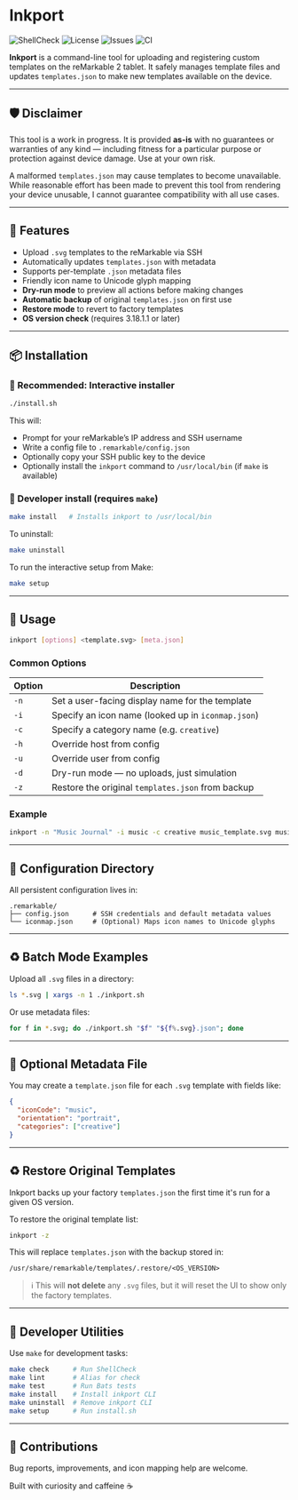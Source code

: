 # Inkport

![ShellCheck](https://img.shields.io/badge/lint-shellcheck-brightgreen?logo=gnu-bash)
![License](https://img.shields.io/github/license/ejkreboot/inkport)
![Issues](https://img.shields.io/github/issues/ejkreboot/inkport)
![CI](https://github.com/ejkreboot/inkport/actions/workflows/test.yml/badge.svg)

**Inkport** is a command-line tool for uploading and registering custom templates on the reMarkable 2 tablet. It safely manages template files and updates `templates.json` to make new templates available on the device.

---

## 🛡️ Disclaimer

This tool is a work in progress. It is provided **as-is** with no guarantees or warranties of any kind — including fitness for a particular purpose or protection against device damage. Use at your own risk.

A malformed `templates.json` may cause templates to become unavailable. While reasonable effort has been made to prevent this tool from rendering your device unusable, I cannot guarantee compatibility with all use cases.

---

## 🚀 Features

- Upload `.svg` templates to the reMarkable via SSH
- Automatically updates `templates.json` with metadata
- Supports per-template `.json` metadata files
- Friendly icon name to Unicode glyph mapping
- **Dry-run mode** to preview all actions before making changes
- **Automatic backup** of original `templates.json` on first use
- **Restore mode** to revert to factory templates
- **OS version check** (requires 3.18.1.1 or later)

---

## 📦 Installation

### 🔹 Recommended: Interactive installer

```bash
./install.sh
```

This will:

- Prompt for your reMarkable’s IP address and SSH username
- Write a config file to `.remarkable/config.json`
- Optionally copy your SSH public key to the device
- Optionally install the `inkport` command to `/usr/local/bin` (if `make` is available)

### 🔹 Developer install (requires `make`)

```bash
make install   # Installs inkport to /usr/local/bin
```

To uninstall:

```bash
make uninstall
```

To run the interactive setup from Make:

```bash
make setup
```

---

## 🧐 Usage

```bash
inkport [options] <template.svg> [meta.json]
```

### Common Options

| Option | Description                                        |
|--------|----------------------------------------------------|
| `-n`   | Set a user-facing display name for the template    |
| `-i`   | Specify an icon name (looked up in `iconmap.json`) |
| `-c`   | Specify a category name (e.g. `creative`)          |
| `-h`   | Override host from config                          |
| `-u`   | Override user from config                          |
| `-d`   | Dry-run mode — no uploads, just simulation         |
| `-z`   | Restore the original `templates.json` from backup  |

### Example

```bash
inkport -n "Music Journal" -i music -c creative music_template.svg music_template.json
```

---

## 📁 Configuration Directory

All persistent configuration lives in:

```
.remarkable/
├── config.json      # SSH credentials and default metadata values
└── iconmap.json     # (Optional) Maps icon names to Unicode glyphs
```

---

## ♻️ Batch Mode Examples

Upload all `.svg` files in a directory:

```bash
ls *.svg | xargs -n 1 ./inkport.sh
```

Or use metadata files:

```bash
for f in *.svg; do ./inkport.sh "$f" "${f%.svg}.json"; done
```

---

## 📝 Optional Metadata File

You may create a `template.json` file for each `.svg` template with fields like:

```json
{
  "iconCode": "music",
  "orientation": "portrait",
  "categories": ["creative"]
}
```

---

## ♻️ Restore Original Templates

Inkport backs up your factory `templates.json` the first time it's run for a given OS version.

To restore the original template list:

```bash
inkport -z
```

This will replace `templates.json` with the backup stored in:

```
/usr/share/remarkable/templates/.restore/<OS_VERSION>
```

> ℹ️ This will **not delete** any `.svg` files, but it will reset the UI to show only the factory templates.

---

## 🧪 Developer Utilities

Use `make` for development tasks:

```bash
make check      # Run ShellCheck
make lint       # Alias for check
make test       # Run Bats tests
make install    # Install inkport CLI
make uninstall  # Remove inkport CLI
make setup      # Run install.sh
```

---

## 💬 Contributions

Bug reports, improvements, and icon mapping help are welcome.

Built with curiosity and caffeine ☕️

